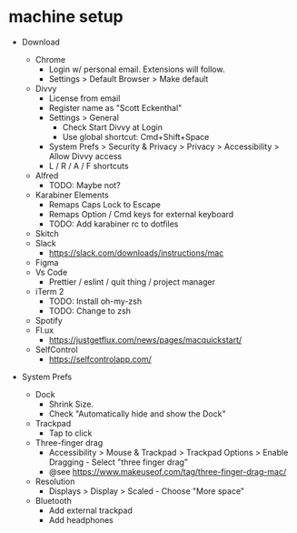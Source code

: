 # machine setup

- Download
  - Chrome
    - Login w/ personal email. Extensions will follow.
    - Settings > Default Browser > Make default
  - Divvy
    - License from email
    - Register name as "Scott Eckenthal"
    - Settings > General 
      - Check Start Divvy at Login
      - Use global shortcut: Cmd+Shift+Space
    - System Prefs > Security & Privacy > Privacy > Accessibility > Allow Divvy access
    - L / R / A / F shortcuts
  - Alfred
    - TODO: Maybe not?
  - Karabiner Elements
    - Remaps Caps Lock to Escape
    - Remaps Option / Cmd keys for external keyboard
    - TODO: Add karabiner rc to dotfiles
  - Skitch
  - Slack
    - https://slack.com/downloads/instructions/mac
  - Figma
  - Vs Code
    - Prettier / eslint / quit thing / project manager
  - iTerm 2
    - TODO: Install oh-my-zsh
    - TODO: Change to zsh
  - Spotify
  - Fl.ux
    - https://justgetflux.com/news/pages/macquickstart/
  - SelfControl
    - https://selfcontrolapp.com/

- System Prefs
  - Dock
    - Shrink Size.
    - Check "Automatically hide and show the Dock"
  - Trackpad
    - Tap to click
  - Three-finger drag
    - Accessibility > Mouse & Trackpad > Trackpad Options > Enable Dragging - Select "three finger drag"
    - @see https://www.makeuseof.com/tag/three-finger-drag-mac/
  - Resolution
    - Displays > Display > Scaled - Choose "More space"
  - Bluetooth
    - Add external trackpad
    - Add headphones
